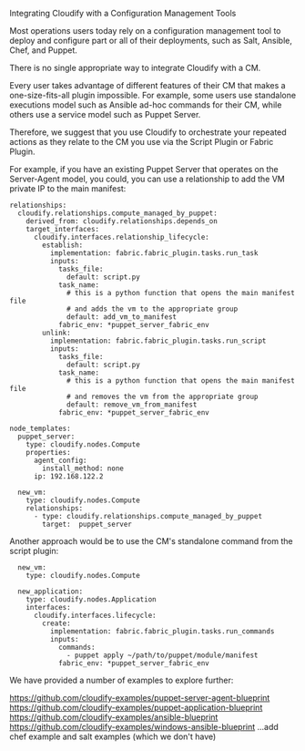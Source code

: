 Integrating Cloudify with a Configuration Management Tools

Most operations users today rely on a configuration management tool to deploy and configure part or all of their deployments, such as Salt, Ansible, Chef, and Puppet.

There is no single appropriate way to integrate Cloudify with a CM.

Every user takes advantage of different features of their CM that makes a one-size-fits-all plugin impossible. For example, some users use standalone executions model such as Ansible ad-hoc commands for their CM, while others use a service model such as Puppet Server.

Therefore, we suggest that you use Cloudify to orchestrate your repeated actions as they relate to the CM you use via the Script Plugin or Fabric Plugin.

For example, if you have an existing Puppet Server that operates on the Server-Agent model, you could, you can use a relationship to add the VM private IP to the main manifest:

```
relationships:
  cloudify.relationships.compute_managed_by_puppet:
    derived_from: cloudify.relationships.depends_on
    target_interfaces:
      cloudify.interfaces.relationship_lifecycle:
        establish:
          implementation: fabric.fabric_plugin.tasks.run_task
          inputs:
            tasks_file:
              default: script.py
            task_name:
              # this is a python function that opens the main manifest file 
              # and adds the vm to the appropriate group
              default: add_vm_to_manifest 
            fabric_env: *puppet_server_fabric_env
        unlink:
          implementation: fabric.fabric_plugin.tasks.run_script
          inputs:
            tasks_file:
              default: script.py
            task_name:
              # this is a python function that opens the main manifest file 
              # and removes the vm from the appropriate group
              default: remove_vm_from_manifest
            fabric_env: *puppet_server_fabric_env

node_templates:
  puppet_server:
    type: cloudify.nodes.Compute
    properties:
      agent_config:
        install_method: none
      ip: 192.168.122.2

  new_vm:
    type: cloudify.nodes.Compute
    relationships:
      - type: cloudify.relationships.compute_managed_by_puppet
        target:  puppet_server
```

Another approach would be to use the CM's standalone command from the script plugin:

```
  new_vm:
    type: cloudify.nodes.Compute

  new_application:
    type: cloudify.nodes.Application
    interfaces:
      cloudify.interfaces.lifecycle:
        create:
          implementation: fabric.fabric_plugin.tasks.run_commands
          inputs:
            commands:
              - puppet apply ~/path/to/puppet/module/manifest
	        fabric_env: *puppet_server_fabric_env

```

We have provided a number of examples to explore further:

https://github.com/cloudify-examples/puppet-server-agent-blueprint
https://github.com/cloudify-examples/puppet-application-blueprint
https://github.com/cloudify-examples/ansible-blueprint
https://github.com/cloudify-examples/windows-ansible-blueprint
...add chef example and salt examples (which we don't have)

